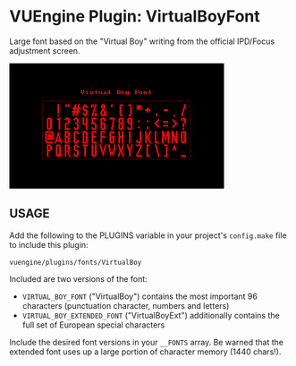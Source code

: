 VUEngine Plugin: VirtualBoyFont
===============================

Large font based on the "Virtual Boy" writing from the official IPD/Focus adjustment screen.

![Preview Image](preview.png)


USAGE
-----

Add the following to the PLUGINS variable in your project's `config.make` file to include this plugin:

	vuengine/plugins/fonts/VirtualBoy

Included are two versions of the font:

- `VIRTUAL_BOY_FONT` ("VirtualBoy") contains the most important 96 characters (punctuation character, numbers and letters)
- `VIRTUAL_BOY_EXTENDED_FONT` ("VirtualBoyExt") additionally contains the full set of European special characters

Include the desired font versions in your `__FONTS` array. Be warned that the extended font uses up a large portion of character memory (1440 chars!).
